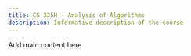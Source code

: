 ```yaml
---
title: CS 325H - Analysis of Algorithms
description: Informative description of the course
---
```


Add main content here